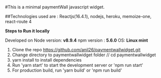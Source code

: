 #This is a minimal paymentWall javascript widget.

##Technologies used are : Reactjs(16.4.1), nodejs, heroku, memoize-one, react-route 4



**Steps to Run it locally**

Developed on Node version: __v8.9.4__
npm version : __5.6.0__
OS: __Linux mint__

1. Clone the repo https://github.com/anil26/paymentwallwidget.git
2. Change directory to paymentwallwidget folder // cd paymentwallwidget
3. yarn install to install dependencies
4. Run 'yarn start' to start the development server or 'npm run start'
5. For production build, run 'yarn build' or 'npm run build'
